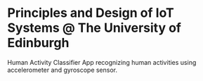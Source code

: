 # Principles and Design of IoT Systems @ The University of Edinburgh

Human Activity Classifier App recognizing human activities using accelerometer and gyroscope sensor.
